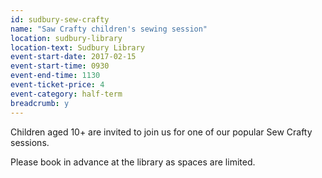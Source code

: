 ```yaml
---
id: sudbury-sew-crafty
name: "Saw Crafty children's sewing session"
location: sudbury-library
location-text: Sudbury Library
event-start-date: 2017-02-15
event-start-time: 0930
event-end-time: 1130
event-ticket-price: 4
event-category: half-term
breadcrumb: y
---
```


Children aged 10+ are invited to join us for one of our popular Sew Crafty sessions.

Please book in advance at the library as spaces are limited.
